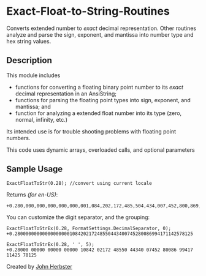 # Exact-Float-to-String-Routines
Converts extended number to *exact* decimal representation. Other routines analyze and parse the sign, exponent, and mantissa into number type and hex string values.

Description
------------

This module includes

- functions for converting a floating binary point number to its *exact* decimal representation in an AnsiString;
- functions for parsing the floating point types into sign, exponent, and mantissa; and
- function for analyzing a extended float number into its type (zero, normal, infinity, etc.)

Its intended use is for trouble shooting problems with floating point numbers.

This code uses dynamic arrays, overloaded calls, and optional parameters

Sample Usage
------------

    ExactFloatToStr(0.28); //convert using current locale

Returns *(for en-US)*:

    +0.280,000,000,000,000,000,001,084,202,172,485,504,434,007,452,800,869,941,711,425,781,25
    
You can customize the digit separator, and the grouping:

    ExactFloatToStrEx(0.28, FormatSettings.DecimalSeparator, 0);
    +0.28000000000000000000108420217248550443400745280086994171142578125
    
    ExactFloatToStrEx(0.28, ' ', 5);
    +0.28000 00000 00000 00000 10842 02172 48550 44340 07452 80086 99417 11425 78125


Created by [John Herbster](https://cc.embarcadero.com/Item.aspx?id=19421)
